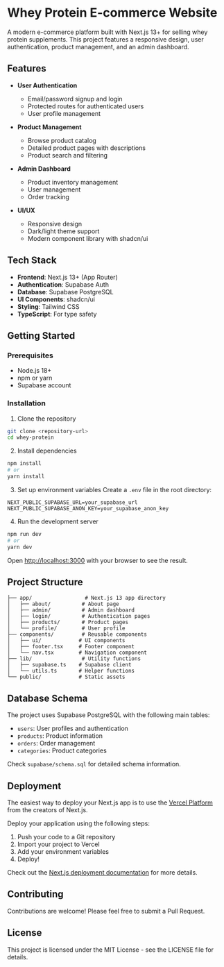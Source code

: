 # Whey Protein E-commerce Website

A modern e-commerce platform built with Next.js 13+ for selling whey protein supplements. This project features a responsive design, user authentication, product management, and an admin dashboard.

## Features

- **User Authentication**

  - Email/password signup and login
  - Protected routes for authenticated users
  - User profile management

- **Product Management**

  - Browse product catalog
  - Detailed product pages with descriptions
  - Product search and filtering

- **Admin Dashboard**

  - Product inventory management
  - User management
  - Order tracking

- **UI/UX**
  - Responsive design
  - Dark/light theme support
  - Modern component library with shadcn/ui

## Tech Stack

- **Frontend**: Next.js 13+ (App Router)
- **Authentication**: Supabase Auth
- **Database**: Supabase PostgreSQL
- **UI Components**: shadcn/ui
- **Styling**: Tailwind CSS
- **TypeScript**: For type safety

## Getting Started

### Prerequisites

- Node.js 18+
- npm or yarn
- Supabase account

### Installation

1. Clone the repository

```bash
git clone <repository-url>
cd whey-protein
```

2. Install dependencies

```bash
npm install
# or
yarn install
```

3. Set up environment variables
   Create a `.env` file in the root directory:

```env
NEXT_PUBLIC_SUPABASE_URL=your_supabase_url
NEXT_PUBLIC_SUPABASE_ANON_KEY=your_supabase_anon_key
```

4. Run the development server

```bash
npm run dev
# or
yarn dev
```

Open [http://localhost:3000](http://localhost:3000) with your browser to see the result.

## Project Structure

```
├── app/                 # Next.js 13 app directory
│   ├── about/          # About page
│   ├── admin/          # Admin dashboard
│   ├── login/          # Authentication pages
│   ├── products/       # Product pages
│   └── profile/        # User profile
├── components/         # Reusable components
│   ├── ui/            # UI components
│   ├── footer.tsx     # Footer component
│   └── nav.tsx        # Navigation component
├── lib/                # Utility functions
│   ├── supabase.ts    # Supabase client
│   └── utils.ts       # Helper functions
└── public/            # Static assets
```

## Database Schema

The project uses Supabase PostgreSQL with the following main tables:

- `users`: User profiles and authentication
- `products`: Product information
- `orders`: Order management
- `categories`: Product categories

Check `supabase/schema.sql` for detailed schema information.

## Deployment

The easiest way to deploy your Next.js app is to use the [Vercel Platform](https://vercel.com/new?utm_medium=default-template&filter=next.js&utm_source=create-next-app&utm_campaign=create-next-app-readme) from the creators of Next.js.

Deploy your application using the following steps:

1. Push your code to a Git repository
2. Import your project to Vercel
3. Add your environment variables
4. Deploy!

Check out the [Next.js deployment documentation](https://nextjs.org/docs/app/building-your-application/deploying) for more details.

## Contributing

Contributions are welcome! Please feel free to submit a Pull Request.

## License

This project is licensed under the MIT License - see the LICENSE file for details.
